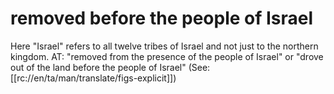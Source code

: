 # removed before the people of Israel

Here "Israel" refers to all twelve tribes of Israel and not just to the northern kingdom. AT: "removed from the presence of the people of Israel" or "drove out of the land before the people of Israel" (See: [[rc://en/ta/man/translate/figs-explicit]])

